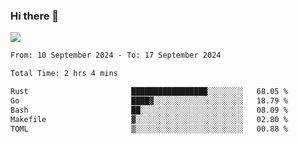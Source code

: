 ### Hi there 👋️

![](https://komarev.com/ghpvc/?username=Loner1024)

<!--START_SECTION:waka-->

```txt
From: 10 September 2024 - To: 17 September 2024

Total Time: 2 hrs 4 mins

Rust                       █████████████████░░░░░░░░   68.05 %
Go                         ████▓░░░░░░░░░░░░░░░░░░░░   18.79 %
Bash                       ██░░░░░░░░░░░░░░░░░░░░░░░   08.09 %
Makefile                   ▓░░░░░░░░░░░░░░░░░░░░░░░░   02.80 %
TOML                       ▒░░░░░░░░░░░░░░░░░░░░░░░░   00.88 %
```

<!--END_SECTION:waka-->



